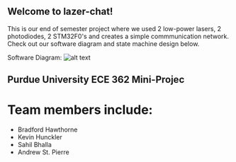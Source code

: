 ## Welcome to lazer-chat!
This is our end of semester project where we used 2 low-power lasers, 2 photodiodes, 2 STM32F0's and creates a simple commmunication network.
Check out our software diagram and state machine design below.

Software Diagram: 
![alt text][softdiag]

[softdiag]: https://github.com/astpierre/ece362_lazer_chat/software_diagram.png "Lazer-Chat Software Diagram"

## Purdue University ECE 362 Mini-Projec
# Team members include: 
- Bradford Hawthorne
- Kevin Hunckler
- Sahil Bhalla
- Andrew St. Pierre
